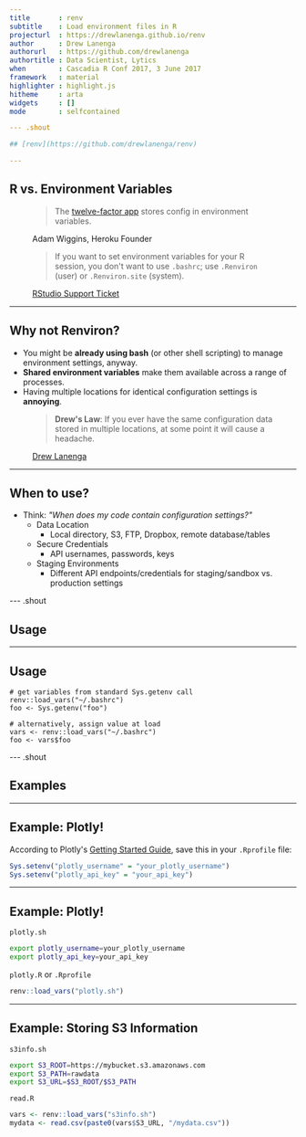 ```yaml
---
title       : renv
subtitle    : Load environment files in R
projecturl  : https://drewlanenga.github.io/renv
author      : Drew Lanenga
authorurl   : https://github.com/drewlanenga
authortitle : Data Scientist, Lytics
when        : Cascadia R Conf 2017, 3 June 2017
framework   : material
highlighter : highlight.js
hitheme     : arta
widgets     : []
mode        : selfcontained

--- .shout

## [renv](https://github.com/drewlanenga/renv)

---
```


## R vs. Environment Variables

<figure>
	<blockquote>
		<p>The <a href="https://12factor.net">twelve-factor app</a> stores config in environment variables.</p>
	</blockquote>
	<figcaption>Adam Wiggins, Heroku Founder</figcaption>
</figure>

<figure>
	<blockquote>
		<p>If you want to set environment variables for your R session, you don't want to use <code>.bashrc</code>; use <code>.Renviron</code> (user) or <code>.Renviron.site</code> (system).</p>
	</blockquote>
	<figcaption><a href="https://support.rstudio.com/hc/en-us/community/posts/207644217-Rstudio-server-doesn-t-have-login-user-s-environment-variables-">RStudio Support Ticket</a></figcaption>
</figure>


---

## Why not Renviron?

- You might be **already using bash** (or other shell scripting) to manage environment settings, anyway.
- **Shared environment variables** make them available across a range of processes.
- Having multiple locations for identical configuration settings is **annoying**.

<figure>
	<blockquote>
		<p><strong>Drew's Law</strong>: If you ever have the same configuration data stored in multiple locations, at some point it will cause a headache.</p>
	</blockquote>
	<figcaption><a href="https://github.com/drewlanenga">Drew Lanenga</a></figcaption>
</figure>

---

## When to use?

- Think: *"When does my code contain configuration settings?"*
    - Data Location
        - Local directory, S3, FTP, Dropbox, remote database/tables
    - Secure Credentials
        - API usernames, passwords, keys
    - Staging Environments
        - Different API endpoints/credentials for staging/sandbox vs. production settings

--- .shout

## Usage

---

## Usage

```
# get variables from standard Sys.getenv call
renv::load_vars("~/.bashrc")
foo <- Sys.getenv("foo")

# alternatively, assign value at load
vars <- renv::load_vars("~/.bashrc")
foo <- vars$foo
```

--- .shout

## Examples

---

## Example: Plotly!

According to Plotly's [Getting Started Guide](https://plot.ly/r/getting-started#initialization-for-online-plotting), save this in your `.Rprofile` file:


```r
Sys.setenv("plotly_username" = "your_plotly_username")
Sys.setenv("plotly_api_key" = "your_api_key")
```

---

## Example: Plotly!

`plotly.sh`


```bash
export plotly_username=your_plotly_username
export plotly_api_key=your_api_key
```

`plotly.R` or `.Rprofile`


```r
renv::load_vars("plotly.sh")
```

---

## Example: Storing S3 Information

`s3info.sh`


```bash
export S3_ROOT=https://mybucket.s3.amazonaws.com
export S3_PATH=rawdata
export S3_URL=$S3_ROOT/$S3_PATH
```

`read.R`


```r
vars <- renv::load_vars("s3info.sh")
mydata <- read.csv(paste0(vars$S3_URL, "/mydata.csv"))
```
